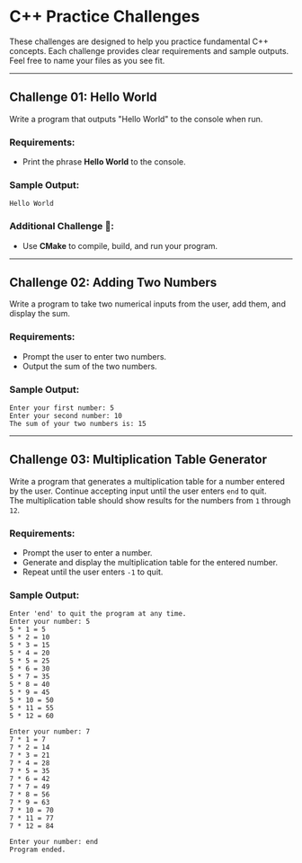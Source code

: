 # C++ Practice Challenges

These challenges are designed to help you practice fundamental C++ concepts. Each challenge provides clear requirements and sample outputs. Feel free to name your files as you see fit.  

---

## Challenge 01: Hello World
Write a program that outputs "Hello World" to the console when run.  

### Requirements:  
- Print the phrase **Hello World** to the console.  

### Sample Output:  
```
Hello World
```

### Additional Challenge 🚀:  
- Use **CMake** to compile, build, and run your program.  

---

## Challenge 02: Adding Two Numbers 
Write a program to take two numerical inputs from the user, add them, and display the sum.  

### Requirements:  
- Prompt the user to enter two numbers.  
- Output the sum of the two numbers.  

### Sample Output:  
```
Enter your first number: 5
Enter your second number: 10
The sum of your two numbers is: 15
```

---

## Challenge 03: Multiplication Table Generator
Write a program that generates a multiplication table for a number entered by the user. Continue accepting input until the user enters `end` to quit.  
The multiplication table should show results for the numbers from `1` through `12`.  

### Requirements:  
- Prompt the user to enter a number.  
- Generate and display the multiplication table for the entered number.  
- Repeat until the user enters `-1` to quit.  

### Sample Output:  
```
Enter 'end' to quit the program at any time.
Enter your number: 5
5 * 1 = 5
5 * 2 = 10
5 * 3 = 15
5 * 4 = 20
5 * 5 = 25
5 * 6 = 30
5 * 7 = 35
5 * 8 = 40
5 * 9 = 45
5 * 10 = 50
5 * 11 = 55
5 * 12 = 60

Enter your number: 7
7 * 1 = 7
7 * 2 = 14
7 * 3 = 21
7 * 4 = 28
7 * 5 = 35
7 * 6 = 42
7 * 7 = 49
7 * 8 = 56
7 * 9 = 63
7 * 10 = 70
7 * 11 = 77
7 * 12 = 84

Enter your number: end
Program ended.
```

